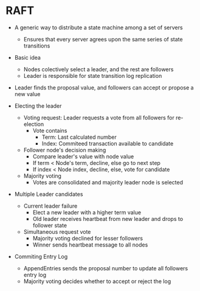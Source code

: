 # RAFT

- A generic way to distribute a state machine among a set of servers
  - Ensures that every server agrees upon the same series of state transitions
- Basic idea
  - Nodes colectively select a leader, and the rest are followers
  - Leader is responsible for state transition log replication

- Leader finds the proposal value, and followers can accept or propose a new value
- Electing the leader
  - Voting request: Leader requests a vote from all followers for re-election
    - Vote contains
      - Term: Last calculated number
      - Index: Commiteed transaction available to candidate
  - Follower node's decision making
    - Compare leader's value with node value
    - If term < Node's term, decline, else go to next step
    - If index < Node index, decline, else, vote for candidate
  - Majority voting
    - Votes are consolidated and majority leader node is selected
- Multiple Leader candidates
  - Current leader failure
    - Elect a new leader with a higher term value
    - Old leader receives heartbeat from new leader and drops to follower state
  - Simultaneous request vote
    - Majority voting declined for lesser followers
    - Winner sends heartbeat message to all nodes

- Commiting Entry Log
  - AppendEntries sends the proposal number to update all followers entry log
  - Majority voting decides whether to accept or reject the log